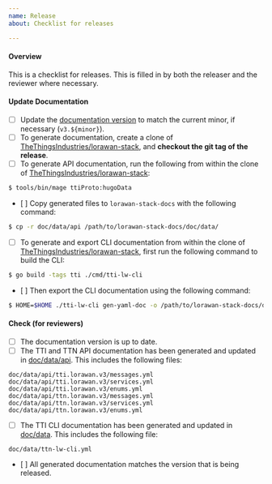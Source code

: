 ```yaml
---
name: Release
about: Checklist for releases

---
```


<!--
Please check items along as you follow the release process.
-->

#### Overview

This is a checklist for releases. This is filled in by both the releaser and the reviewer where necessary.


#### Update Documentation

- [ ] Update the [documentation version](https://github.com/TheThingsIndustries/lorawan-stack-docs/blob/master/doc/config/_default/config.toml#L28) to match the current minor, if necessary (`v3.${minor}`).
- [ ] To generate documentation, create a clone of [TheThingsIndustries/lorawan-stack](https://github.com/TheThingsIndustries/lorawan-stack), and **checkout the git tag of the release**.
- [ ] To generate API documentation, run the following from within the clone of [TheThingsIndustries/lorawan-stack](https://github.com/TheThingsIndustries/lorawan-stack): 

```bash
$ tools/bin/mage ttiProto:hugoData
```

- [ ] Copy generated files to `lorawan-stack-docs` with the following command:

```bash
$ cp -r doc/data/api /path/to/lorawan-stack-docs/doc/data/
```

- [ ] To generate and export CLI documentation from within the clone of [TheThingsIndustries/lorawan-stack](https://github.com/TheThingsIndustries/lorawan-stack), first run the following command to build the CLI:

```bash
$ go build -tags tti ./cmd/tti-lw-cli
```

- [ ] Then export the CLI documentation using the following command:

```bash
$ HOME=$HOME ./tti-lw-cli gen-yaml-doc -o /path/to/lorawan-stack-docs/doc/data/
```

#### Check (for reviewers)

- [ ] The documentation version is up to date.
- [ ] The TTI and TTN API documentation has been generated and updated in [doc/data/api](https://github.com/TheThingsIndustries/lorawan-stack-docs/blob/master/doc/data/api). This includes the following files:

```
doc/data/api/tti.lorawan.v3/messages.yml
doc/data/api/tti.lorawan.v3/services.yml
doc/data/api/tti.lorawan.v3/enums.yml
doc/data/api/ttn.lorawan.v3/messages.yml
doc/data/api/ttn.lorawan.v3/services.yml
doc/data/api/ttn.lorawan.v3/enums.yml
```

- [ ] The TTI CLI documentation has been generated and updated in [doc/data](https://github.com/TheThingsIndustries/lorawan-stack-docs/blob/master/doc/data). This includes the following file:

```
doc/data/ttn-lw-cli.yml
```

- [ ] All generated documentation matches the version that is being released.
